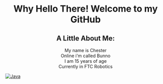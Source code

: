 <h1 align="center">Why Hello There! Welcome to my GitHub</h1>

<h2 align="center">A Little About Me:</h2>

<p align="center">
  My name is Chester<br>
  Online i'm called Bunno<br>
  I am 15 years of age<br>
  Currently in FTC Robotics<br>
  
</p>



[![Java](https://img.shields.io/badge/java-black?style=for-the-badge&logo=openjdk)](https://github.com/itschesterlk)
